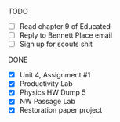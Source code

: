 TODO
- [ ] Read chapter 9 of Educated
- [ ] Reply to Bennett Place email
- [ ] Sign up for scouts shit

DONE
- [X] Unit 4, Assignment #1
- [X] Productivity Lab
- [X] Physics HW Dump 5
- [X] NW Passage Lab
- [X] Restoration paper project
